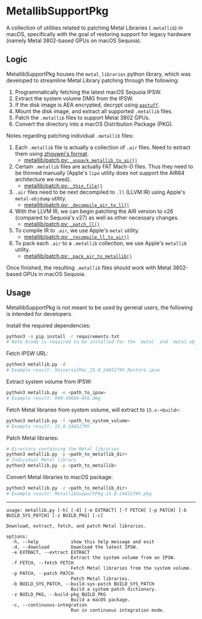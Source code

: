# MetallibSupportPkg

A collection of utilities related to patching Metal Libraries (`.metallib`) in macOS, specifically with the goal of restoring support for legacy hardware (namely Metal 3802-based GPUs on macOS Sequoia).

## Logic

MetallibSupportPkg houses the `metal_libraries` python library, which was developed to streamline Metal Library patching through the following:

1. Programmatically fetching the latest macOS Sequoia IPSW.
2. Extract the system volume DMG from the IPSW.
3. If the disk image is AEA encrypted, decrypt using [`aastuff`](https://github.com/dhinakg/aeota).
4. Mount the disk image, and extract all supported `.metallib` files.
5. Patch the `.metallib` files to support Metal 3802 GPUs.
6. Convert the directory into a macOS Distribution Package (PKG).

Notes regarding patching individual `.metallib` files:
1. Each `.metallib` file is actually a collection of `.air` files. Need to extract them using [zhouwei's format](https://github.com/zhuowei/MetalShaderTools).
    - [metallib/patch.py: `_unpack_metallib_to_air()`](./metal_libraries/metallib/patch.py#L127-L187)
2. Certain `.metallib` files are actually FAT Mach-O files. Thus they need to be thinned manually (Apple's `lipo` utility does not support the AIR64 architecture we need).
    - [metallib/patch.py: `_thin_file()`](./metal_libraries/metallib/patch.py#L218-L270)
3. `.air` files need to be next decompiled to `.ll` (LLVM IR) using Apple's `metal-objdump` utility.
    - [metallib/patch.py: `_decompile_air_to_ll()`](./metal_libraries/metallib/patch.py#L77-L109)
4. With the LLVM IR, we can begin patching the AIR version to v26 (compared to Sequoia's v27) as well as other necessary changes.
    - [metallib/patch.py: `_patch_ll()`](./metal_libraries/metallib/patch.py#L190-L215)
5. To compile IR to `.air`, we use Apple's `metal` utility.
    - [metallib/patch.py: `_recompile_ll_to_air()`](./metal_libraries/metallib/patch.py#L60-L74)
7. To pack each `.air` to a `.metallib` collection, we use Apple's `metallib` utility.
    - [metallib/patch.py: `_pack_air_to_metallib()`](./metal_libraries/metallib/patch.py#L112-L124)

Once finished, the resulting `.metallib` files should work with Metal 3802-based GPUs in macOS Sequoia.

## Usage

MetallibSupportPkg is not meant to be used by general users, the following is intended for developers.

Install the required dependencies:
```bash
python3 -m pip install -r requirements.txt
# Note Xcode is required to be installed for the `metal` and `metal-objdump` utilities
```

Fetch IPSW URL:
```bash
python3 metallib.py -d
# Example result: UniversalMac_15.0_24A5279h_Restore.ipsw
```

Extract system volume from IPSW:
```bash
python3 metallib.py -e <path_to_ipsw>
# Example result: 090-49684-056.dmg
```

Fetch Metal libraries from system volume, will extract to `15.x-<build>`:
```bash
python3 metallib.py -f <path_to_system_volume>
# Example result: 15.0-24A5279h
```

Patch Metal libraries:
```bash
# Directory containing the Metal libraries
python3 metallib.py -p <path_to_metallib_dir>
# Individual Metal library
python3 metallib.py -p <path_to_metallib>
```

Convert Metal libraries to macOS package:
```bash
python3 metallib.py -z <path_to_metallib_dir>
# Example result: MetallibSupportPkg-15.0-24A5279h.pkg
```

-----------

```
usage: metallib.py [-h] [-d] [-e EXTRACT] [-f FETCH] [-p PATCH] [-b BUILD_SYS_PATCH] [-z BUILD_PKG] [-c]

Download, extract, fetch, and patch Metal libraries.

options:
  -h, --help            show this help message and exit
  -d, --download        Download the latest IPSW.
  -e EXTRACT, --extract EXTRACT
                        Extract the system volume from an IPSW.
  -f FETCH, --fetch FETCH
                        Fetch Metal libraries from the system volume.
  -p PATCH, --patch PATCH
                        Patch Metal libraries.
  -b BUILD_SYS_PATCH, --build-sys-patch BUILD_SYS_PATCH
                        Build a system patch dictionary.
  -z BUILD_PKG, --build-pkg BUILD_PKG
                        Build a macOS package.
  -c, --continuous-integration
                        Run in continuous integration mode.
```
